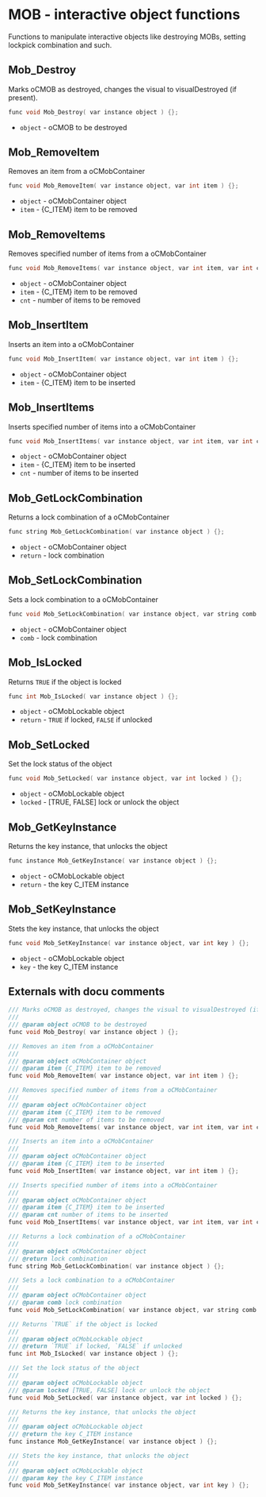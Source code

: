 # MOB - interactive object functions
Functions to manipulate interactive objects like destroying MOBs, setting lockpick combination and such.

## Mob_Destroy
Marks oCMOB as destroyed, changes the visual to visualDestroyed (if present).

```c++
func void Mob_Destroy( var instance object ) {};
```

- `object` - oCMOB to be destroyed

## Mob_RemoveItem
Removes an item from a oCMobContainer

```c++
func void Mob_RemoveItem( var instance object, var int item ) {};
```

- `object` - oCMobContainer object
- `item` - {C_ITEM} item to be removed

## Mob_RemoveItems
Removes specified number of items from a oCMobContainer

```c++
func void Mob_RemoveItems( var instance object, var int item, var int cnt ) {};
```

- `object` - oCMobContainer object
- `item` - {C_ITEM} item to be removed
- `cnt` - number of items to be removed

## Mob_InsertItem
Inserts an item into a oCMobContainer

```c++
func void Mob_InsertItem( var instance object, var int item ) {};
```

- `object` - oCMobContainer object
- `item` - {C_ITEM} item to be inserted

## Mob_InsertItems
Inserts specified number of items into a oCMobContainer

```c++
func void Mob_InsertItems( var instance object, var int item, var int cnt ) {};
```

- `object` - oCMobContainer object
- `item` - {C_ITEM} item to be inserted
- `cnt` - number of items to be inserted

## Mob_GetLockCombination
Returns a lock combination of a oCMobContainer

```c++
func string Mob_GetLockCombination( var instance object ) {};
```

- `object` - oCMobContainer object
- `return` - lock combination

## Mob_SetLockCombination
Sets a lock combination to a oCMobContainer

```c++
func void Mob_SetLockCombination( var instance object, var string comb ) {};
```

- `object` - oCMobContainer object
- `comb` - lock combination

## Mob_IsLocked
Returns `TRUE` if the object is locked

```c++
func int Mob_IsLocked( var instance object ) {};
```

- `object` - oCMobLockable object
- `return` - `TRUE` if locked, `FALSE` if unlocked

## Mob_SetLocked
Set the lock status of the object

```c++
func void Mob_SetLocked( var instance object, var int locked ) {};
```

- `object` - oCMobLockable object
- `locked` - [TRUE, FALSE] lock or unlock the object

## Mob_GetKeyInstance
Returns the key instance, that unlocks the object

```c++
func instance Mob_GetKeyInstance( var instance object ) {};
```

- `object` - oCMobLockable object
- `return` - the key C_ITEM instance

## Mob_SetKeyInstance
Stets the key instance, that unlocks the object

```c++
func void Mob_SetKeyInstance( var instance object, var int key ) {};
```

- `object` - oCMobLockable object
- `key` - the key C_ITEM instance

## Externals with docu comments

```c++
/// Marks oCMOB as destroyed, changes the visual to visualDestroyed (if present).
///
/// @param object oCMOB to be destroyed
func void Mob_Destroy( var instance object ) {};

/// Removes an item from a oCMobContainer
///
/// @param object oCMobContainer object
/// @param item {C_ITEM} item to be removed
func void Mob_RemoveItem( var instance object, var int item ) {};

/// Removes specified number of items from a oCMobContainer
///
/// @param object oCMobContainer object
/// @param item {C_ITEM} item to be removed
/// @param cnt number of items to be removed
func void Mob_RemoveItems( var instance object, var int item, var int cnt ) {};

/// Inserts an item into a oCMobContainer
///
/// @param object oCMobContainer object
/// @param item {C_ITEM} item to be inserted
func void Mob_InsertItem( var instance object, var int item ) {};

/// Inserts specified number of items into a oCMobContainer
///
/// @param object oCMobContainer object
/// @param item {C_ITEM} item to be inserted
/// @param cnt number of items to be inserted
func void Mob_InsertItems( var instance object, var int item, var int cnt ) {};

/// Returns a lock combination of a oCMobContainer
///
/// @param object oCMobContainer object
/// @return lock combination
func string Mob_GetLockCombination( var instance object ) {};

/// Sets a lock combination to a oCMobContainer
///
/// @param object oCMobContainer object
/// @param comb lock combination
func void Mob_SetLockCombination( var instance object, var string comb ) {};

/// Returns `TRUE` if the object is locked
///
/// @param object oCMobLockable object
/// @return `TRUE` if locked, `FALSE` if unlocked
func int Mob_IsLocked( var instance object ) {};

/// Set the lock status of the object
///
/// @param object oCMobLockable object
/// @param locked [TRUE, FALSE] lock or unlock the object
func void Mob_SetLocked( var instance object, var int locked ) {};

/// Returns the key instance, that unlocks the object
///
/// @param object oCMobLockable object
/// @return the key C_ITEM instance
func instance Mob_GetKeyInstance( var instance object ) {};

/// Stets the key instance, that unlocks the object
///
/// @param object oCMobLockable object
/// @param key the key C_ITEM instance
func void Mob_SetKeyInstance( var instance object, var int key ) {};
```
